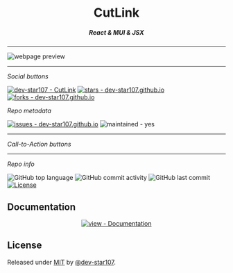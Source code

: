 <p align="center">

<h1 align="center">CutLink</h1>
<h5 align="center">React & MUI & JSX</h5>
<hr/>
<img src="https://res.cloudinary.com/ddnv9dswe/image/upload/v1659560639/Screenshot_52_mrhhgl.png" alt="webpage preview"/>
<hr/>
  
<p align="center">

_Social buttons_

[![dev-star107 - CutLink](https://img.shields.io/static/v1?label=dev-star107&message=CutLink&color=blue&logo=github)](https://github.com/dev-star107/link_shortner "Go to GitHub repo")
[![stars - dev-star107.github.io](https://img.shields.io/github/stars/dev-star107/link_shortner?style=social)](https://github.com/dev-star107/link_shortner)
[![forks - dev-star107.github.io](https://img.shields.io/github/forks/dev-star107/link_shortner?style=social)](https://github.com/dev-star107/link_shortner)

_Repo metadata_

[![issues - dev-star107.github.io](https://img.shields.io/github/issues/dev-star107/link_shortner)](https://github.com/dev-star107/link_shortner/issues)
![maintained - yes](https://img.shields.io/badge/maintained-yes-blue)

<hr/>

_Call-to-Action buttons_

<div align="center">

<!-- [![View site - GH Pages](https://img.shields.io/badge/View_site-GH_Pages-2ea44f?style=for-the-badge)](https://dev-star107.github.io) -->
<hr/>
</div>

_Repo info_

![GitHub top language](https://img.shields.io/github/languages/top/dev-star107/link_shortner)
![GitHub commit activity](https://img.shields.io/github/commit-activity/m/dev-star107/link_shortner)
![GitHub last commit](https://img.shields.io/github/last-commit/dev-star107/link_shortner)
[![License](https://img.shields.io/badge/License-MIT-blue)](#license)

## Documentation

<div align="center">

[![view - Documentation](https://img.shields.io/badge/view-Documentation-blue?style=for-the-badge)](/docs/ "Go to project documentation")

</div>

## License

Released under [MIT](/LICENSE) by [@dev-star107](https://github.com/dev-star107).
